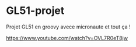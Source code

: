 # GL51-projet

Projet GL51
en groovy avece micronaute et tout ça !


https://www.youtube.com/watch?v=OVL7R0eT8jw
